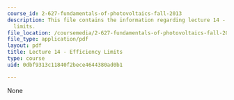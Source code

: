 ```yaml
---
course_id: 2-627-fundamentals-of-photovoltaics-fall-2013
description: This file contains the information regarding lecture 14 - efficiency
  limits.
file_location: /coursemedia/2-627-fundamentals-of-photovoltaics-fall-2013/0dbf9313c11840f2bece4644380ad0b1_MIT2_627F13_lec14.pdf
file_type: application/pdf
layout: pdf
title: Lecture 14 - Efficiency Limits
type: course
uid: 0dbf9313c11840f2bece4644380ad0b1

---
```

None